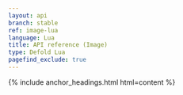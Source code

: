 ```yaml
---
layout: api
branch: stable
ref: image-lua
language: Lua
title: API reference (Image)
type: Defold Lua
pagefind_exclude: true
---
```

{% include anchor_headings.html html=content %}